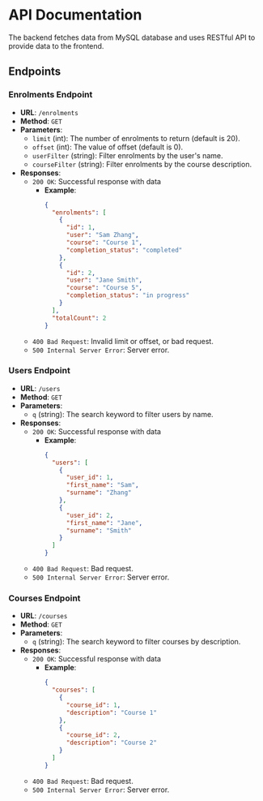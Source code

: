 # API Documentation

The backend fetches data from MySQL database and uses RESTful API to provide data to the frontend.

## Endpoints

### Enrolments Endpoint
- **URL**: `/enrolments`
- **Method**: `GET`
- **Parameters**:
  - `limit` (int): The number of enrolments to return (default is 20).
  - `offset` (int): The value of offset (default is 0).
  - `userFilter` (string): Filter enrolments by the user's name.
  - `courseFilter` (string): Filter enrolments by the course description.
- **Responses**:
  - `200 OK`: Successful response with data
    - **Example**:
      ```json
      {
        "enrolments": [
          {
            "id": 1,
            "user": "Sam Zhang",
            "course": "Course 1",
            "completion_status": "completed"
          },
          {
            "id": 2,
            "user": "Jane Smith",
            "course": "Course 5",
            "completion_status": "in progress"
          }
        ],
        "totalCount": 2
      }
      ```
  - `400 Bad Request`: Invalid limit or offset, or bad request.
  - `500 Internal Server Error`: Server error.

### Users Endpoint
- **URL**: `/users`
- **Method**: `GET`
- **Parameters**:
  - `q` (string): The search keyword to filter users by name.
- **Responses**:
  - `200 OK`: Successful response with data
    - **Example**:
      ```json
      {
        "users": [
          {
            "user_id": 1,
            "first_name": "Sam",
            "surname": "Zhang"
          },
          {
            "user_id": 2,
            "first_name": "Jane",
            "surname": "Smith"
          }
        ]
      }
      ```
  - `400 Bad Request`: Bad request.
  - `500 Internal Server Error`: Server error.

### Courses Endpoint
- **URL**: `/courses`
- **Method**: `GET`
- **Parameters**:
  - `q` (string): The search keyword to filter courses by description.
- **Responses**:
  - `200 OK`: Successful response with data
    - **Example**:
      ```json
      {
        "courses": [
          {
            "course_id": 1,
            "description": "Course 1"
          },
          {
            "course_id": 2,
            "description": "Course 2"
          }
        ]
      }
      ```
  - `400 Bad Request`: Bad request.
  - `500 Internal Server Error`: Server error.
